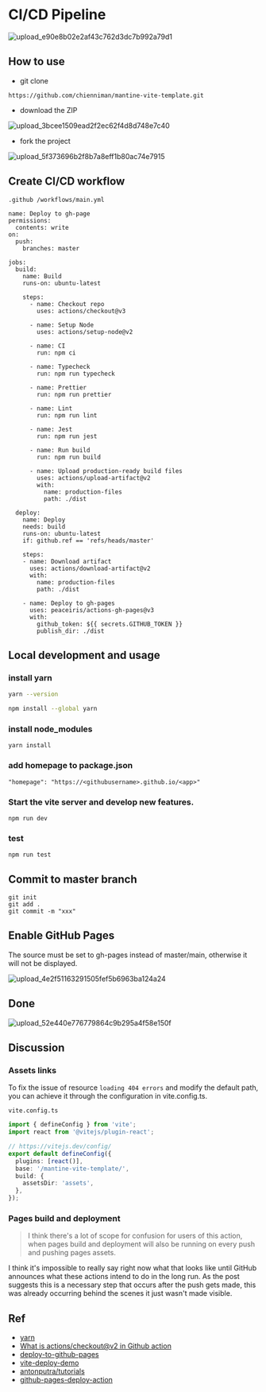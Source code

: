 # CI/CD Pipeline

![upload_e90e8b02e2af43c762d3dc7b992a79d1](https://github.com/chienniman/mantine-vite-template/assets/97031067/dc136230-7215-4ddf-890c-a902e49305e7)

## How to use
* git clone
```
https://github.com/chienniman/mantine-vite-template.git
```

* download the ZIP


![upload_3bcee1509ead2f2ec62f4d8d748e7c40](https://github.com/chienniman/mantine-vite-template/assets/97031067/2779e096-1b2e-4d34-b422-5a8cfe86cb1f)


* fork the project


![upload_5f373696b2f8b7a8eff1b80ac74e7915](https://github.com/chienniman/mantine-vite-template/assets/97031067/4aff9a1d-f264-42b7-8539-893e442332d8)


## Create CI/CD workflow

`
.github
/workflows/main.yml
`
```YML
name: Deploy to gh-page
permissions:
  contents: write
on:
  push:
    branches: master

jobs:
  build:
    name: Build
    runs-on: ubuntu-latest

    steps:
      - name: Checkout repo
        uses: actions/checkout@v3

      - name: Setup Node
        uses: actions/setup-node@v2

      - name: CI
        run: npm ci

      - name: Typecheck
        run: npm run typecheck

      - name: Prettier
        run: npm run prettier
      
      - name: Lint
        run: npm run lint

      - name: Jest
        run: npm run jest

      - name: Run build
        run: npm run build
      
      - name: Upload production-ready build files
        uses: actions/upload-artifact@v2
        with:
          name: production-files
          path: ./dist

  deploy:
    name: Deploy
    needs: build
    runs-on: ubuntu-latest
    if: github.ref == 'refs/heads/master'

    steps:
    - name: Download artifact
      uses: actions/download-artifact@v2
      with:
        name: production-files
        path: ./dist

    - name: Deploy to gh-pages
      uses: peaceiris/actions-gh-pages@v3
      with:
        github_token: ${{ secrets.GITHUB_TOKEN }}
        publish_dir: ./dist          
```

## Local development and usage

### install yarn

```bash
yarn --version
```

```bash
npm install --global yarn
```

### install node_modules
```
yarn install
```

### add homepage to package.json
```
"homepage": "https://<githubusername>.github.io/<app>"
```

### Start the vite server and develop new features.
```
npm run dev
```

### test
```
npm run test
```

## Commit to master branch

```
git init
git add .
git commit -m "xxx"
```

## Enable GitHub Pages
The source must be set to gh-pages instead of master/main, otherwise it will not be displayed.


![upload_4e2f51163291505fef5b6963ba124a24](https://github.com/chienniman/mantine-vite-template/assets/97031067/56a59957-be4d-4cc7-99f0-d1f0dbd4f53f)


## Done
![upload_52e440e776779864c9b295a4f58e150f](https://github.com/chienniman/mantine-vite-template/assets/97031067/1179e108-301c-44be-a25b-adc5cbc3d791)


## Discussion

### Assets links
To fix the issue of resource `loading 404 errors` and modify the default path, you can achieve it through the configuration in vite.config.ts.

`vite.config.ts`

```typescript
import { defineConfig } from 'vite';
import react from '@vitejs/plugin-react';

// https://vitejs.dev/config/
export default defineConfig({
  plugins: [react()],
  base: '/mantine-vite-template/',
  build: {
    assetsDir: 'assets',
  },
});

```
### Pages build and deployment
> I think there's a lot of scope for confusion for users of this action, when pages build and deployment will also be running on every push and pushing pages assets.

I think it's impossible to really say right now what that looks like until GitHub announces what these actions intend to do in the long run. As the post suggests this is a necessary step that occurs after the push gets made, this was already occurring behind the scenes it just wasn't made visible.




## Ref
* [yarn](https://classic.yarnpkg.com/lang/en/docs/install/#windows-stable)
* [What is actions/checkout@v2 in Github action](https://github.com/orgs/community/discussions/25682)
* [deploy-to-github-pages](https://github.com/marketplace/actions/deploy-to-github-pages)
* [vite-deploy-demo](https://github.com/sitek94/vite-deploy-demo)
* [antonputra/tutorials](https://github.com/antonputra/tutorials/tree/main/lessons/100)
* [github-pages-deploy-action](https://github.com/JamesIves/github-pages-deploy-action/discussions/1073)

